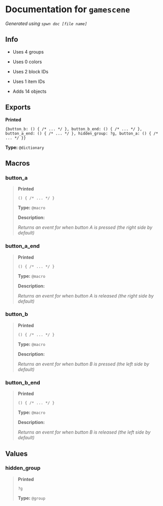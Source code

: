 # Documentation for `gamescene`

_Generated using `spwn doc [file name]`_

## Info

- Uses 4 groups
- Uses 0 colors
- Uses 2 block IDs
- Uses 1 item IDs

- Adds 14 objects

## Exports

**Printed**

```spwn
{button_b: () { /* ... */ }, button_b_end: () { /* ... */ }, button_a_end: () { /* ... */ }, hidden_group: ?g, button_a: () { /* ... */ }}
```

**Type:** `@dictionary`

## Macros

### button\_a

>**Printed**
>
>```spwn
>() { /* ... */ }
>```
>
>**Type:** `@macro`
>
>**Description:**
>
>_Returns an event for when button A is pressed (the right side by default)_
>

### button\_a\_end

>**Printed**
>
>```spwn
>() { /* ... */ }
>```
>
>**Type:** `@macro`
>
>**Description:**
>
>_Returns an event for when button A is released (the right side by default)_
>

### button\_b

>**Printed**
>
>```spwn
>() { /* ... */ }
>```
>
>**Type:** `@macro`
>
>**Description:**
>
>_Returns an event for when button B is pressed (the left side by default)_
>

### button\_b\_end

>**Printed**
>
>```spwn
>() { /* ... */ }
>```
>
>**Type:** `@macro`
>
>**Description:**
>
>_Returns an event for when button B is released (the left side by default)_
>

## Values

### hidden\_group

>**Printed**
>
>```spwn
>?g
>```
>
>**Type:** `@group`
>
